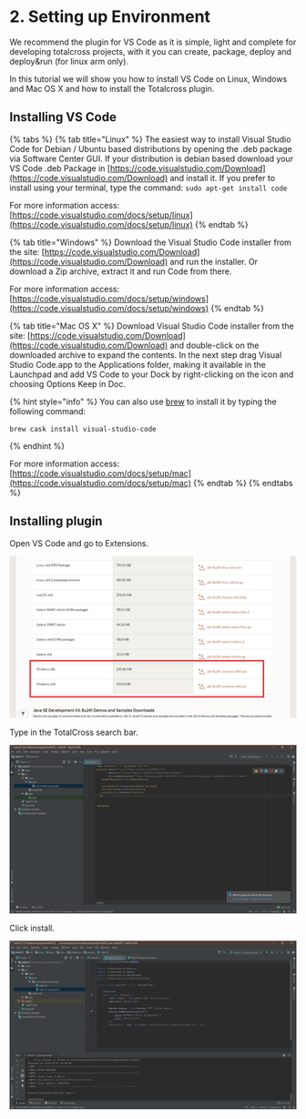# 2. Setting up Environment

We recommend the plugin for VS Code as it is simple, light and complete for developing totalcross projects, with it you can create, package, deploy and deploy&run \(for linux arm only\).

In this tutorial we will show you how to install VS Code on Linux, Windows and Mac OS X and how to install the Totalcross plugin.

## **Installing VS Code**

{% tabs %}
{% tab title="Linux" %}
The easiest way to install Visual Studio Code for Debian / Ubuntu based distributions by opening the .deb package via Software Center GUI. If your distribution is debian based download your VS Code .deb Package in [https://code.visualstudio.com/Download](https://code.visualstudio.com/Download) and install it. If you prefer to install using your terminal, type the command: `sudo apt-get install code`  


For more information access: [https://code.visualstudio.com/docs/setup/linux](https://code.visualstudio.com/docs/setup/linux)
{% endtab %}

{% tab title="Windows" %}
Download the Visual Studio Code installer from the site: [https://code.visualstudio.com/Download](https://code.visualstudio.com/Download) and run the installer. Or download a Zip archive, extract it and run Code from there. 

For more information access: [https://code.visualstudio.com/docs/setup/windows](https://code.visualstudio.com/docs/setup/windows)
{% endtab %}

{% tab title="Mac OS X" %}
Download Visual Studio Code installer from the site: [https://code.visualstudio.com/Download](https://code.visualstudio.com/Download) and double-click on the downloaded archive to expand the contents. In the next step drag Visual Studio Code.app to the Applications folder, making it available in the Launchpad and add VS Code to your Dock by right-clicking on the icon and choosing  Options Keep in Doc.

{% hint style="info" %}
You can also use [brew](https://brew.sh/) to install it by typing the following command: 

```text
brew cask install visual-studio-code
```
{% endhint %}

  


For more information access: [https://code.visualstudio.com/docs/setup/mac](https://code.visualstudio.com/docs/setup/mac)
{% endtab %}
{% endtabs %}

## **Installing plugin**

Open VS Code and go to Extensions.

![](../.gitbook/assets/image%20%2879%29.png)

Type in the TotalCross search bar.

![](../.gitbook/assets/image%20%2827%29.png)

Click install.

![](../.gitbook/assets/image%20%2881%29.png)



